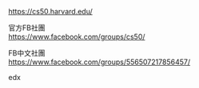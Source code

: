 https://cs50.harvard.edu/
  
官方FB社團  
https://www.facebook.com/groups/cs50/  

FB中文社團  
https://www.facebook.com/groups/556507217856457/  
  
edx